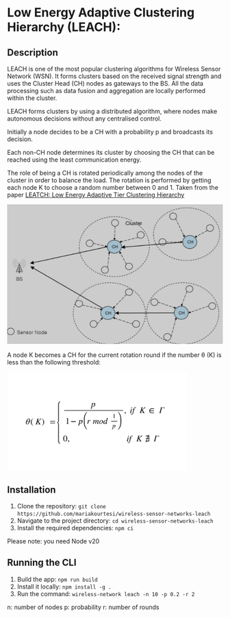 # Low Energy Adaptive Clustering Hierarchy (LEACH): 

## Description

LEACH is one of the most popular clustering algorithms for Wireless Sensor Network (WSN).
It forms clusters based on the received signal strength and uses the Cluster Head (CH) nodes as gateways to the BS. 
All the data processing such as data fusion and aggregation are locally performed within the cluster.

 LEACH forms clusters by using a distributed algorithm, where nodes make autonomous decisions without any centralised control. 

Initially a node decides to be a CH with a probability p and broadcasts its decision. 

Each non-CH node determines its cluster by choosing the CH that can be reached using the least communication energy. 

The role of being a CH is rotated periodically among the nodes of the cluster in order to balance the load. 
The rotation is performed by getting each node K to choose a random number between 0 and 1. 
Taken from the paper 
<a href="https://core.ac.uk/download/pdf/82600413.pdf" target="_blank">LEATCH: Low Energy Adaptive Tier Clustering Hierarchy<a>


![LEACH nodes](./images/sensors-leach.png)

A node K becomes a CH for the current rotation round if the number θ (Κ) is less than the following threshold:

![LEACH Threshold](./images/leach-threshold.png)


## Installation
1. Clone the repository: `git clone https://github.com/mariakourtesi/wireless-sensor-networks-leach`
2. Navigate to the project directory: `cd wireless-sensor-networks-leach`
3. Install the required dependencies: `npm ci`

Please note: you need Node v20

## Running the CLI
1. Build the app: `npm run build`
2. Install it locally: `npm install -g .`
3. Run the command: `wireless-network leach -n 10 -p 0.2 -r 2`

n: number of nodes
p: probability
r: number of rounds